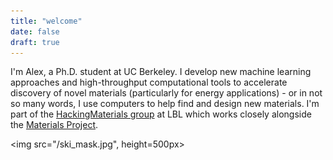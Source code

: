 ```yaml
---
title: "welcome"
date: false
draft: true
---
```


I'm Alex, a Ph.D. student at UC Berkeley. I develop new machine learning approaches and high-throughput computational tools to accelerate discovery of novel materials (particularly for energy applications) - or in not so many words, I use computers to help find and design new materials. I'm part of the [HackingMaterials group](https://hackingmaterials.lbl.gov) at LBL which works closely alongside the [Materials Project](materialsproject.org).


<img src="/ski_mask.jpg", height=500px></img>
